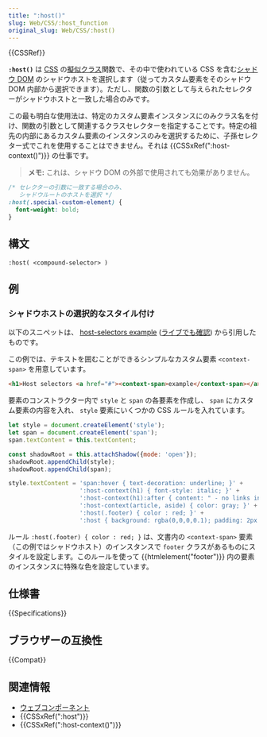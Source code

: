 ```yaml
---
title: ":host()"
slug: Web/CSS/:host_function
original_slug: Web/CSS/:host()
---
```


{{CSSRef}}

**`:host()`** は [CSS](/ja/docs/Web/CSS) の[擬似クラス](/ja/docs/Web/CSS/Pseudo-classes)関数で、その中で使われている CSS を含む[シャドウ DOM](/ja/docs/Web/Web_Components/Using_shadow_DOM) のシャドウホストを選択します（従ってカスタム要素をそのシャドウ DOM 内部から選択できます）。ただし、関数の引数として与えられたセレクターがシャドウホストと一致した場合のみです。

この最も明白な使用法は、特定のカスタム要素インスタンスにのみクラス名を付け、関数の引数として関連するクラスセレクターを指定することです。特定の祖先の内部にあるカスタム要素のインスタンスのみを選択するために、子孫セレクター式でこれを使用することはできません。それは {{CSSxRef(":host-context()")}} の仕事です。

> **メモ:** これは、シャドウ DOM の外部で使用されても効果がありません。

```css
/* セレクターの引数に一致する場合のみ、
   シャドウルートのホストを選択 */
:host(.special-custom-element) {
  font-weight: bold;
}
```

## 構文

```
:host( <compound-selector> )
```

## 例

### シャドウホストの選択的なスタイル付け

以下のスニペットは、 [host-selectors example](https://github.com/mdn/web-components-examples/tree/master/host-selectors) ([ライブでも確認](https://mdn.github.io/web-components-examples/host-selectors/)) から引用したものです。

この例では、テキストを囲むことができるシンプルなカスタム要素 `<context-span>` を用意しています。

```html
<h1>Host selectors <a href="#"><context-span>example</context-span></a></h1>
```

要素のコンストラクター内で `style` と `span` の各要素を作成し、 `span` にカスタム要素の内容を入れ、 `style` 要素にいくつかの CSS ルールを入れています。

```js
let style = document.createElement('style');
let span = document.createElement('span');
span.textContent = this.textContent;

const shadowRoot = this.attachShadow({mode: 'open'});
shadowRoot.appendChild(style);
shadowRoot.appendChild(span);

style.textContent = 'span:hover { text-decoration: underline; }' +
                    ':host-context(h1) { font-style: italic; }' +
                    ':host-context(h1):after { content: " - no links in headers!" }' +
                    ':host-context(article, aside) { color: gray; }' +
                    ':host(.footer) { color : red; }' +
                    ':host { background: rgba(0,0,0,0.1); padding: 2px 5px; }';
```

ルール `:host(.footer) { color : red; }` は、文書内の `<context-span>` 要素（この例ではシャドウホスト）のインスタンスで `footer` クラスがあるものにスタイルを設定します。このルールを使って {{htmlelement("footer")}} 内の要素のインスタンスに特殊な色を設定しています。

## 仕様書

{{Specifications}}

## ブラウザーの互換性

{{Compat}}

## 関連情報

- [ウェブコンポーネント](/ja/docs/Web/Web_Components)
- {{CSSxRef(":host")}}
- {{CSSxRef(":host-context()")}}
